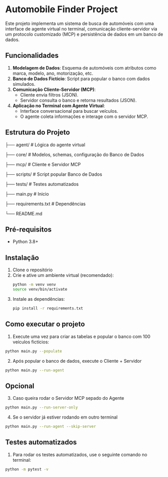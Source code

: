 # Automobile Finder Project

Este projeto implementa um sistema de busca de automóveis com uma interface de agente virtual no terminal, comunicação cliente-servidor via um protocolo customizado (MCP) e persistência de dados em um banco de dados.

## Funcionalidades

1.  **Modelagem de Dados**: Esquema de automóveis com atributos como marca, modelo, ano, motorização, etc.
2.  **Banco de Dados Fictício**: Script para popular o banco com dados simulados.
3.  **Comunicação Cliente-Servidor (MCP)**:
    * Cliente envia filtros (JSON).
    * Servidor consulta o banco e retorna resultados (JSON).
4.  **Aplicação no Terminal com Agente Virtual**:
    * Interface conversacional para buscar veículos.
    * O agente coleta informações e interage com o servidor MCP.

## Estrutura do Projeto
├── agent/                  # Lógica do agente virtual

├── core/                   # Modelos, schemas, configuração do Banco de Dados

├── mcp/                    # Cliente e Servidor MCP

├── scripts/                # Script popular Banco de Dados

├── tests/                  # Testes automatizados

├── main.py                 # Inicio

├── requirements.txt        # Dependências

└── README.md

## Pré-requisitos

* Python 3.8+

## Instalação 
1.  Clone o repositório
2.  Crie e ative um ambiente virtual (recomendado):
    ```bash
    python -m venv venv
    source venv/bin/activate
    ```
3.  Instale as dependências:
    ```bash
    pip install -r requirements.txt
    ```

## Como executar o projeto
1.  Execute uma vez para criar as tabelas e popular o banco com 100 veículos fictícios:
```bash
python main.py --populate
```
2.  Após popular o banco de dados, execute o Cliente + Servidor
```bash
python main.py --run-agent
```

## Opcional
3.  Caso queira rodar o Servidor MCP sepado do Agente
```bash
python main.py --run-server-only
```
4. Se o servidor já estiver rodando em outro terminal
```bash
python main.py --run-agent --skip-server
```

## Testes automatizados
1.  Para rodar os testes automatizados, use o seguinte comando no terminal:
```bash
python -m pytest -v
```